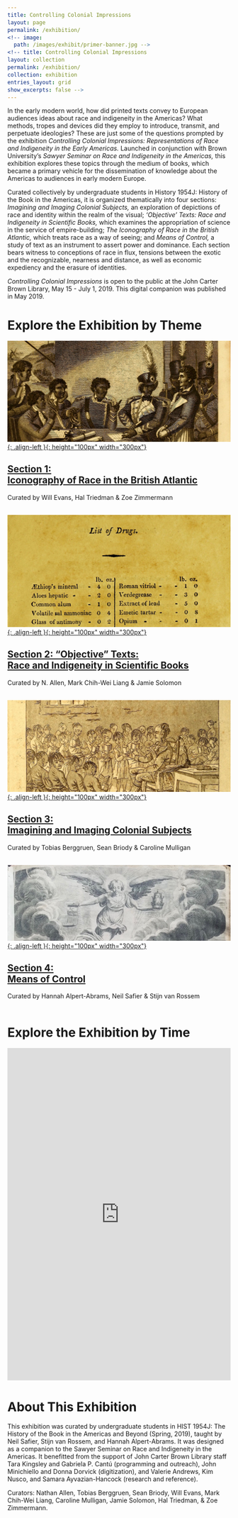 ```yaml
---
title: Controlling Colonial Impressions
layout: page
permalink: /exhibition/
<!-- image: 
  path: /images/exhibit/primer-banner.jpg -->
<!-- title: Controlling Colonial Impressions
layout: collection
permalink: /exhibition/
collection: exhibition
entries_layout: grid
show_excerpts: false -->
---
```


In the early modern world, how did printed texts convey to European audiences ideas about race and indigeneity in the Americas? What methods, tropes and devices did they employ to introduce, transmit, and perpetuate ideologies? These are just some of the questions prompted by the exhibition *Controlling Colonial Impressions: Representations of Race and Indigeneity in the Early Americas.* Launched in conjunction with Brown University’s *Sawyer Seminar on Race and Indigeneity in the Americas,* this exhibition explores these topics through the medium of books, which became a primary vehicle for the dissemination of knowledge about the Americas to audiences in early modern Europe.

Curated collectively by undergraduate students in History 1954J: History of the Book in the Americas, it is organized thematically into four sections: *Imagining and Imaging Colonial Subjects,* an exploration of depictions of race and identity within the realm of the visual; *‘Objective’ Texts: Race and Indigeneity in Scientific Books,* which examines the appropriation of science in the service of empire-building; *The Iconography of Race in the British Atlantic,* which treats race as a way of seeing; and *Means of Control,* a study of text as an instrument to assert power and dominance. Each section bears witness to conceptions of race in flux, tensions between the exotic and the recognizable, nearness and distance, as well as economic expediency and the erasure of identities.

*Controlling Colonial Impressions* is open to the public at the John Carter Brown Library, May 15 - July 1, 2019. This digital companion was published in May 2019.

# Explore the Exhibition by Theme

[![left-aligned-image](images/exhibit/historical.jpg){: .align-left }{: height="100px" width="300px"}](iconography/)

## [Section 1: <br> Iconography of Race in the British Atlantic](iconography/)
Curated by Will Evans, Hal Triedman & Zoe Zimmermann
<br>
<br>

[![left-aligned-image](images/exhibit/practicalrules.jpg){: .align-left }{: height="100px" width="300px"}](objectivity/)

## [Section 2: “Objective” Texts:<br> Race and Indigeneity in Scientific Books](objectivity/)
Curated by N. Allen, Mark Chih-Wei Liang & Jamie Solomon
<br>
<br>

[![left-aligned-image](images/exhibit/primer-banner.jpg){: .align-left }{: height="100px" width="300px"}](imaging/)

## [Section 3:<br> Imagining and Imaging Colonial Subjects](imaging/)
Curated by Tobias Berggruen, Sean Briody & Caroline Mulligan
<br>
<br>

[![left-aligned-image](images/exhibit/theologia.jpg){: .align-left }{: height="100px" width="300px"}](controlling/)

## [Section 4:<br> Means of Control](controlling/)
Curated by Hannah Alpert-Abrams, Neil Safier & Stijn van Rossem
<br>
<br>

# Explore the Exhibition by Time
<iframe src='https://cdn.knightlab.com/libs/timeline3/latest/embed/index.html?source=1HvA4m1kTl50k0G3wUaNPE4C9BW5Up5S75BtdHxezwAw&font=Default&lang=en&initial_zoom=2&height=650' width='100%' height='750' webkitallowfullscreen mozallowfullscreen allowfullscreen frameborder='0'></iframe>

# About This Exhibition
This exhibition was curated by undergraduate students in HIST 1954J: The History of the Book in the Americas and Beyond (Spring, 2019), taught by Neil Safier, Stijn van Rossem, and Hannah Alpert-Abrams. It was designed as a companion to the Sawyer Seminar on Race and Indigeneity in the Americas. It benefitted from the support of John Carter Brown Library staff Tara Kingsley and Gabriela P. Cantú (programming and outreach), John Minichiello and Donna Dorvick (digitization), and Valerie Andrews, Kim Nusco, and Samara Ayvazian-Hancock (research and reference).

Curators: Nathan Allen, Tobias Berggruen, Sean Briody, Will Evans, Mark Chih-Wei Liang, Caroline Mulligan, Jamie Solomon, Hal Triedman, & Zoe Zimmermann.



<!-- <figure class="align-center">
  <a href="/exhibition/home/"><img src="{{ '/images/exhibit/primer-banner.jpg' | absolute_url }}" alt="woodcut of students in a classroom" ></a>
  <figcaption><a href="/exhibition/home"> Enter "Controlling Colonial Impressions"</a></figcaption>
</figure>  -->

<!-- <img src="/images/exhibit/primer.jpg" alt="woodcut of students in a classroom" width="30%" class="align-center" caption="text" /> -->

<!-- ![woodcut of students in a classroom]

[woodcut of students in a classroom]: /images/exhibit/primer.jpg
{: width=50%} -->

